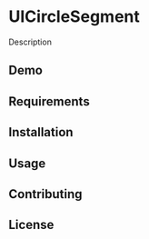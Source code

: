# UICircleSegment

Description

## Demo

## Requirements

## Installation

## Usage

## Contributing

## License
